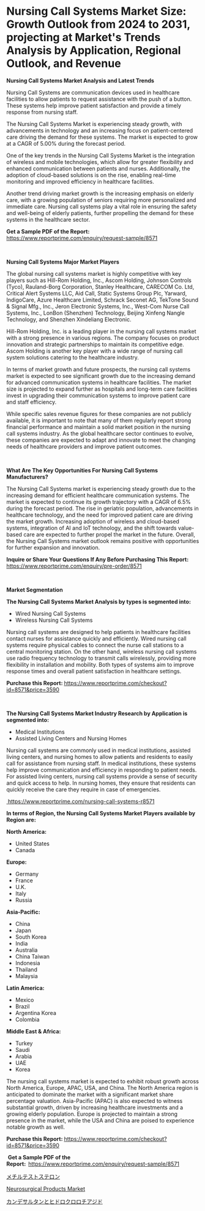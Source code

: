 <p><h1>Nursing Call Systems Market Size: Growth Outlook from 2024 to 2031, projecting at Market's Trends Analysis by Application, Regional Outlook, and Revenue</h1></p><p><strong>Nursing Call Systems Market Analysis and Latest Trends</strong></p>
<p><p>Nursing Call Systems are communication devices used in healthcare facilities to allow patients to request assistance with the push of a button. These systems help improve patient satisfaction and provide a timely response from nursing staff.</p><p>The Nursing Call Systems Market is experiencing steady growth, with advancements in technology and an increasing focus on patient-centered care driving the demand for these systems. The market is expected to grow at a CAGR of 5.00% during the forecast period.</p><p>One of the key trends in the Nursing Call Systems Market is the integration of wireless and mobile technologies, which allow for greater flexibility and enhanced communication between patients and nurses. Additionally, the adoption of cloud-based solutions is on the rise, enabling real-time monitoring and improved efficiency in healthcare facilities.</p><p>Another trend driving market growth is the increasing emphasis on elderly care, with a growing population of seniors requiring more personalized and immediate care. Nursing call systems play a vital role in ensuring the safety and well-being of elderly patients, further propelling the demand for these systems in the healthcare sector.</p></p>
<p><strong>Get a Sample PDF of the Report:&nbsp;</strong> <a href="https://www.reportprime.com/enquiry/request-sample/8571">https://www.reportprime.com/enquiry/request-sample/8571</a></p>
<p>&nbsp;</p>
<p><strong>Nursing Call Systems Major Market Players</strong></p>
<p><p>The global nursing call systems market is highly competitive with key players such as Hill-Rom Holding, Inc., Ascom Holding, Johnson Controls (Tyco), Rauland-Borg Corporation, Stanley Healthcare, CARECOM Co. Ltd, Critical Alert Systems LLC, Aid Call, Static Systems Group Plc, Yarward, IndigoCare, Azure Healthcare Limited, Schrack Seconet AG, TekTone Sound & Signal Mfg., Inc., Jeron Electronic Systems, Inc., West-Com Nurse Call Systems, Inc., LonBon (Shenzhen) Technology, Beijing Xinfeng Nangle Technology, and Shenzhen Xindeliang Electronic.</p><p>Hill-Rom Holding, Inc. is a leading player in the nursing call systems market with a strong presence in various regions. The company focuses on product innovation and strategic partnerships to maintain its competitive edge. Ascom Holding is another key player with a wide range of nursing call system solutions catering to the healthcare industry.</p><p>In terms of market growth and future prospects, the nursing call systems market is expected to see significant growth due to the increasing demand for advanced communication systems in healthcare facilities. The market size is projected to expand further as hospitals and long-term care facilities invest in upgrading their communication systems to improve patient care and staff efficiency.</p><p>While specific sales revenue figures for these companies are not publicly available, it is important to note that many of them regularly report strong financial performance and maintain a solid market position in the nursing call systems industry. As the global healthcare sector continues to evolve, these companies are expected to adapt and innovate to meet the changing needs of healthcare providers and improve patient outcomes.</p></p>
<p>&nbsp;</p>
<p><strong>What Are The Key Opportunities For Nursing Call Systems Manufacturers?</strong></p>
<p><p>The Nursing Call Systems market is experiencing steady growth due to the increasing demand for efficient healthcare communication systems. The market is expected to continue its growth trajectory with a CAGR of 6.5% during the forecast period. The rise in geriatric population, advancements in healthcare technology, and the need for improved patient care are driving the market growth. Increasing adoption of wireless and cloud-based systems, integration of AI and IoT technology, and the shift towards value-based care are expected to further propel the market in the future. Overall, the Nursing Call Systems market outlook remains positive with opportunities for further expansion and innovation.</p></p>
<p><strong>Inquire or Share Your Questions If Any Before Purchasing This Report:</strong> <a href="https://www.reportprime.com/enquiry/pre-order/8571">https://www.reportprime.com/enquiry/pre-order/8571</a></p>
<p>&nbsp;</p>
<p><strong>Market Segmentation</strong></p>
<p><strong>The Nursing Call Systems Market Analysis by types is segmented into:</strong></p>
<p><ul><li>Wired Nursing Call Systems</li><li>Wireless Nursing Call Systems</li></ul></p>
<p><p>Nursing call systems are designed to help patients in healthcare facilities contact nurses for assistance quickly and efficiently. Wired nursing call systems require physical cables to connect the nurse call stations to a central monitoring station. On the other hand, wireless nursing call systems use radio frequency technology to transmit calls wirelessly, providing more flexibility in installation and mobility. Both types of systems aim to improve response times and overall patient satisfaction in healthcare settings.</p></p>
<p><strong>Purchase this Report:&nbsp;</strong><a href="https://www.reportprime.com/checkout?id=8571&price=3590">https://www.reportprime.com/checkout?id=8571&price=3590</a></p>
<p>&nbsp;</p>
<p><strong>The Nursing Call Systems Market Industry Research by Application is segmented into:</strong></p>
<p><ul><li>Medical Institutions</li><li>Assisted Living Centers and Nursing Homes</li></ul></p>
<p><p>Nursing call systems are commonly used in medical institutions, assisted living centers, and nursing homes to allow patients and residents to easily call for assistance from nursing staff. In medical institutions, these systems help improve communication and efficiency in responding to patient needs. For assisted living centers, nursing call systems provide a sense of security and quick access to help. In nursing homes, they ensure that residents can quickly receive the care they require in case of emergencies.</p></p>
<p><a href="https://www.reportprime.com/nursing-call-systems-r8571">&nbsp;https://www.reportprime.com/nursing-call-systems-r8571</a></p>
<p><strong>In terms of Region, the Nursing Call Systems Market Players available by Region are:</strong></p>
<p>
    <p> <strong> North America: </strong>
        <ul>
            <li>United States</li>
            <li>Canada</li>
        </ul>
        </p> 
    <p> <strong> Europe: </strong>
        <ul>
            <li>Germany</li>
            <li>France</li>
            <li>U.K.</li>
            <li>Italy</li>
            <li>Russia</li>
        </ul>
        </p> 
    <p> <strong> Asia-Pacific: </strong>
        <ul>
            <li>China</li>
            <li>Japan</li>
            <li>South Korea</li>
            <li>India</li>
            <li>Australia</li>
            <li>China Taiwan</li>
            <li>Indonesia</li>
            <li>Thailand</li>
            <li>Malaysia</li>
        </ul>
        </p> 
    <p> <strong> Latin America: </strong>
        <ul>
            <li>Mexico</li>
            <li>Brazil</li>
            <li>Argentina Korea</li>
            <li>Colombia</li>
        </ul>
        </p> 
    <p> <strong> Middle East & Africa: </strong>
        <ul>
            <li>Turkey</li>
            <li>Saudi</li>
            <li>Arabia</li>
            <li>UAE</li>
            <li>Korea</li>
        </ul>
    </p>
    </p>
<p><p>The nursing call systems market is expected to exhibit robust growth across North America, Europe, APAC, USA, and China. The North America region is anticipated to dominate the market with a significant market share percentage valuation. Asia-Pacific (APAC) is also expected to witness substantial growth, driven by increasing healthcare investments and a growing elderly population. Europe is projected to maintain a strong presence in the market, while the USA and China are poised to experience notable growth as well.</p></p>
<p><strong>Purchase this Report: </strong><a href="https://www.reportprime.com/checkout?id=8571&price=3590">https://www.reportprime.com/checkout?id=8571&price=3590</a></p>
<p>&nbsp;<strong>Get a Sample PDF of the Report:&nbsp;&nbsp;</strong><a href="https://www.reportprime.com/enquiry/request-sample/8571">https://www.reportprime.com/enquiry/request-sample/8571</a></p>
<p><strong></strong></p>
<p><p><a href="https://github.com/marbadji/Market-Research-Report-List-1/blob/main/702583422994.md">メチルテストステロン</a></p><p><a href="https://github.com/mancsybtousav/Market-Research-Report-List-2/blob/main/neurosurgical-products-market.md">Neurosurgical Products Market</a></p><p><a href="https://github.com/KaydenJohns1964/Market-Research-Report-List-1/blob/main/203250322995.md">カンデサルタンとヒドロクロロチアジド</a></p></p>